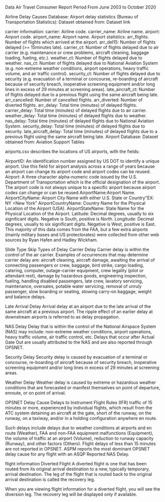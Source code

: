 Data
Air Travel Consumer Report Period From June 2003 to October 2020

Airline Delay Causes Database:
Airport delay statistics (Bureau of Transportation Statistics): Dataset obtained from: Dataset link

carrier information:
carrier: Airline code.
carrier_name: Airline name.
airport: Airport code.
airport_name: Airport name.
Airport statistics:
arr_flights: Number of flights which arrived at the airport.
arr_del15: Number of flights delayed (>= 15minutes late).
carrier_ct: Number of flights delayed due to air carrier (e.g. maintenance or crew problems, aircraft cleaning, baggage loading, fueling, etc.).
weather_ct: Number of flights delayed due to weather.
nas_ct: Number of flights delayed due to National Aviation System (e.g. non-extreme weather conditions, airport operations, heavy traffic volume, and air traffic control).
security_ct: Number of flights delayed due to security (e.g. evacuation of a terminal or concourse, re-boarding of aircraft because of security breach, inoperative screening equipment and/or long lines in excess of 29 minutes at screening areas).
late_aircraft_ct: Number of flights delayed due to a previous flight using the same aircraft being late.
arr_cancelled: Number of cancelled flights.
arr_diverted: Number of diverted flights.
arr_delay: Total time (minutes) of delayed flights.
carrier_delay: Total time (minutes) of delayed flights due to air carrier.
weather_delay: Total time (minutes) of delayed flights due to weather.
nas_delay: Total time (minutes) of delayed flights due to National Aviation System.
security_delay: Total time (minutes) of delayed flights due to security.
late_aircraft_delay: Total time (minutes) of delayed flights due to a previous flight using the same aircraft being late.
Airport Database:
Dataset obtained from: Aviation Support Tables

airports.csv describes the locations of US airports, with the fields:

AirportID: An identification number assigned by US DOT to identify a unique airport. Use this field for airport analysis across a range of years because an airport can change its airport code and airport codes can be reused.
Airport: A three character alpha-numeric code issued by the U.S. Department of Transportation which is the official designation of the airport. The airport code is not always unique to a specific airport because airport codes can change or can be reused
AirportName:Airport Name.
AirportCityName: Airport City Name with either U.S. State or Country"EX: NY =New York"
AirportCountryName: Country Name for the Physical Location of the Airport (USA).
AirportStateName: State Name for the Physical Location of the Airport.
Latitude: Decimal degrees, usually to six significant digits. Negative is South, positive is North.
Longitude: Decimal degrees, usually to six significant digits. Negative is West, positive is East.
This majority of this data comes from the FAA, but a few extra airports (mainly military bases and US protectorates) were collected from other web sources by Ryan Hafen and Hadley Wickham.

Slide Type
Skip
Types of Delay
Carrier Delay
Carrier delay is within the control of the air carrier. Examples of occurrences that may determine carrier delay are: aircraft cleaning, aircraft damage, awaiting the arrival of connecting passengers or crew, baggage, bird strike, cargo loading, catering, computer, outage-carrier equipment, crew legality (pilot or attendant rest), damage by hazardous goods, engineering inspection, fueling, handling disabled passengers, late crew, lavatory servicing, maintenance, oversales, potable water servicing, removal of unruly passenger, slow boarding or seating, stowing carry-on baggage, weight and balance delays.

Late Arrival Delay
Arrival delay at an airport due to the late arrival of the same aircraft at a previous airport. The ripple effect of an earlier delay at downstream airports is referred to as delay propagation.

NAS Delay
Delay that is within the control of the National Airspace System (NAS) may include: non-extreme weather conditions, airport operations, heavy traffic volume, air traffic control, etc. Delays that occur after Actual Gate Out are usually attributed to the NAS and are also reported through OPSNET.

Security Delay
Security delay is caused by evacuation of a terminal or concourse, re-boarding of aircraft because of security breach, inoperative screening equipment and/or long lines in excess of 29 minutes at screening areas.

Weather Delay Weather delay is caused by extreme or hazardous weather conditions that are forecasted or manifest themselves on point of departure, enroute, or on point of arrival.

OPSNET Delay Cause
Delays to Instrument Flight Rules (IFR) traffic of 15 minutes or more, experienced by individual flights, which result from the ATC system detaining an aircraft at the gate, short of the runway, on the runway, on a taxiway, and/or in a holding configuration anywhere en route.

Such delays include delays due to weather conditions at airports and en route (Weather), FAA and non-FAA equipment malfunctions (Equipment), the volume of traffic at an airport (Volume), reduction to runway capacity (Runway), and other factors (Others). Flight delays of less than 15 minutes are not reported in OPSNET. ASPM reports the most dominant OPSNET delay cause for any flight with an ASQP Reported NAS Delay.

flight information
Diverted Flight
A diverted flight is one that has been routed from its original arrival destination to a new, typically temporary, arrival destination. The leg of the flight that is routed back to the original arrival destination is called the recovery leg.

When you are viewing flight information for a diverted flight, you will see the diversion leg. The recovery leg will be displayed only if available.
